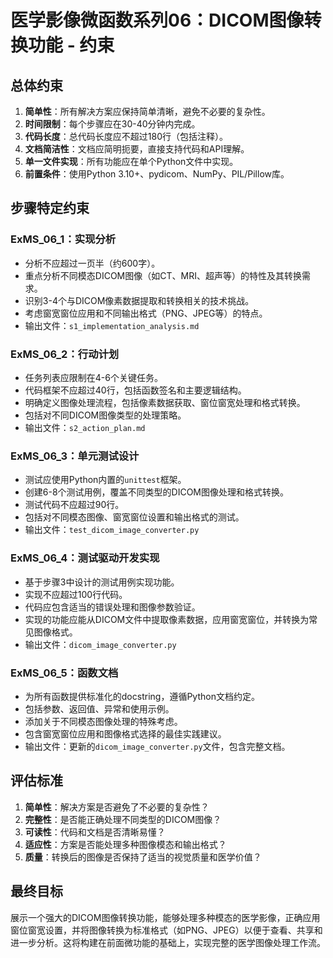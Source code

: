 # 医学影像微函数系列06：DICOM图像转换功能 - 约束

## 总体约束

1. **简单性**：所有解决方案应保持简单清晰，避免不必要的复杂性。
2. **时间限制**：每个步骤应在30-40分钟内完成。
3. **代码长度**：总代码长度应不超过180行（包括注释）。
4. **文档简洁性**：文档应简明扼要，直接支持代码和API理解。
5. **单一文件实现**：所有功能应在单个Python文件中实现。
6. **前置条件**：使用Python 3.10+、pydicom、NumPy、PIL/Pillow库。

## 步骤特定约束

### ExMS_06_1：实现分析

- 分析不应超过一页半（约600字）。
- 重点分析不同模态DICOM图像（如CT、MRI、超声等）的特性及其转换需求。
- 识别3-4个与DICOM像素数据提取和转换相关的技术挑战。
- 考虑窗宽窗位应用和不同输出格式（PNG、JPEG等）的特点。
- 输出文件：`s1_implementation_analysis.md`

### ExMS_06_2：行动计划

- 任务列表应限制在4-6个关键任务。
- 代码框架不应超过40行，包括函数签名和主要逻辑结构。
- 明确定义图像处理流程，包括像素数据获取、窗位窗宽处理和格式转换。
- 包括对不同DICOM图像类型的处理策略。
- 输出文件：`s2_action_plan.md`

### ExMS_06_3：单元测试设计

- 测试应使用Python内置的`unittest`框架。
- 创建6-8个测试用例，覆盖不同类型的DICOM图像处理和格式转换。
- 测试代码不应超过90行。
- 包括对不同模态图像、窗宽窗位设置和输出格式的测试。
- 输出文件：`test_dicom_image_converter.py`

### ExMS_06_4：测试驱动开发实现

- 基于步骤3中设计的测试用例实现功能。
- 实现不应超过100行代码。
- 代码应包含适当的错误处理和图像参数验证。
- 实现的功能应能从DICOM文件中提取像素数据，应用窗宽窗位，并转换为常见图像格式。
- 输出文件：`dicom_image_converter.py`

### ExMS_06_5：函数文档

- 为所有函数提供标准化的docstring，遵循Python文档约定。
- 包括参数、返回值、异常和使用示例。
- 添加关于不同模态图像处理的特殊考虑。
- 包含窗宽窗位应用和图像格式选择的最佳实践建议。
- 输出文件：更新的`dicom_image_converter.py`文件，包含完整文档。

## 评估标准

1. **简单性**：解决方案是否避免了不必要的复杂性？
2. **完整性**：是否能正确处理不同类型的DICOM图像？
3. **可读性**：代码和文档是否清晰易懂？
4. **适应性**：方案是否能处理多种图像模态和输出格式？
5. **质量**：转换后的图像是否保持了适当的视觉质量和医学价值？

## 最终目标

展示一个强大的DICOM图像转换功能，能够处理多种模态的医学影像，正确应用窗位窗宽设置，并将图像转换为标准格式（如PNG、JPEG）以便于查看、共享和进一步分析。这将构建在前面微功能的基础上，实现完整的医学图像处理工作流。 